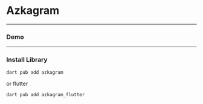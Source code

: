 # Azkagram


---

### Demo

---

### Install Library

```bash
dart pub add azkagram
```

or flutter

```bash
dart pub add azkagram_flutter
```
 